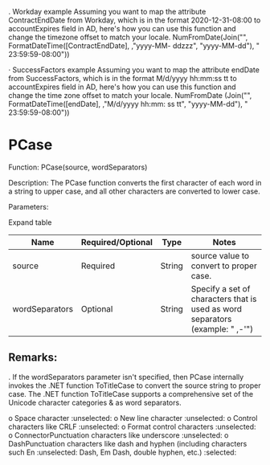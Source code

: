 . Workday example Assuming you want to map the attribute ContractEndDate from Workday, which is in the format 2020-12-31-08:00 to accountExpires field in AD, here's how you can use this function and change the timezone offset to match your locale. NumFromDate(Join("", FormatDateTime([ContractEndDate], ,"yyyy-MM- ddzzz", "yyyy-MM-dd"), " 23:59:59-08:00"))

· SuccessFactors example Assuming you want to map the attribute endDate from SuccessFactors, which is in the format M/d/yyyy hh:mm:ss tt to accountExpires field in AD, here's how you can use this function and change the time zone offset to match your locale. NumFromDate (Join("", FormatDateTime([endDate], ,"M/d/yyyy hh:mm: ss tt", "yyyy-MM-dd"), " 23:59:59-08:00"))


# PCase

Function: PCase(source, wordSeparators)

Description: The PCase function converts the first character of each word in a string to upper case, and all other characters are converted to lower case.

Parameters:

Expand table

| Name | Required/Optional | Type | Notes |
| - | - | - | - |
| source | Required | String | source value to convert to proper case. |
| wordSeparators | Optional | String | Specify a set of characters that is used as word separators (example: " ,-'") |


## Remarks:

. If the wordSeparators parameter isn't specified, then PCase internally invokes the .NET function ToTitleCase to convert the source string to proper case. The .NET function ToTitleCase supports a comprehensive set of the Unicode character categories & as word separators.

o Space character
 :unselected:
o New line character
 :unselected:
o Control characters like CRLF
 :unselected:
o Format control characters
 :unselected:
o ConnectorPunctuation characters like underscore
 :unselected:
o DashPunctuation characters like dash and hyphen (including characters such En :unselected: Dash, Em Dash, double hyphen, etc.)
:selected: